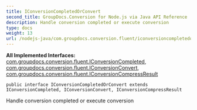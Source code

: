 ```yaml
---
title: IConversionCompletedOrConvert
second_title: GroupDocs.Conversion for Node.js via Java API Reference
description: Handle conversion completed or execute conversion
type: docs
weight: 13
url: /nodejs-java/com.groupdocs.conversion.fluent/iconversioncompletedorconvert/
---
```

**All Implemented Interfaces:**
[com.groupdocs.conversion.fluent.IConversionCompleted](../../com.groupdocs.conversion.fluent/iconversioncompleted), [com.groupdocs.conversion.fluent.IConversionConvert](../../com.groupdocs.conversion.fluent/iconversionconvert), [com.groupdocs.conversion.fluent.IConversionCompressResult](../../com.groupdocs.conversion.fluent/iconversioncompressresult)
```
public interface IConversionCompletedOrConvert extends IConversionCompleted, IConversionConvert, IConversionCompressResult
```

Handle conversion completed or execute conversion
